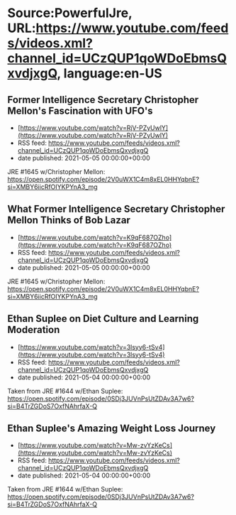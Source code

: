 # Source:PowerfulJre, URL:https://www.youtube.com/feeds/videos.xml?channel_id=UCzQUP1qoWDoEbmsQxvdjxgQ, language:en-US

## Former Intelligence Secretary Christopher Mellon's Fascination with UFO's
 - [https://www.youtube.com/watch?v=RjV-PZyUwlY](https://www.youtube.com/watch?v=RjV-PZyUwlY)
 - RSS feed: https://www.youtube.com/feeds/videos.xml?channel_id=UCzQUP1qoWDoEbmsQxvdjxgQ
 - date published: 2021-05-05 00:00:00+00:00

JRE #1645 w/Christopher Mellon:
https://open.spotify.com/episode/2V0uWX1C4m8xEL0HHYqbnE?si=XMBY6iicRfOIYKPYnA3_mg

## What Former Intelligence Secretary Christopher Mellon Thinks of Bob Lazar
 - [https://www.youtube.com/watch?v=K9qF687OZho](https://www.youtube.com/watch?v=K9qF687OZho)
 - RSS feed: https://www.youtube.com/feeds/videos.xml?channel_id=UCzQUP1qoWDoEbmsQxvdjxgQ
 - date published: 2021-05-05 00:00:00+00:00

JRE #1645 w/Christopher Mellon:
https://open.spotify.com/episode/2V0uWX1C4m8xEL0HHYqbnE?si=XMBY6iicRfOIYKPYnA3_mg

## Ethan Suplee on Diet Culture and Learning Moderation
 - [https://www.youtube.com/watch?v=3lsyy6-tSv4](https://www.youtube.com/watch?v=3lsyy6-tSv4)
 - RSS feed: https://www.youtube.com/feeds/videos.xml?channel_id=UCzQUP1qoWDoEbmsQxvdjxgQ
 - date published: 2021-05-04 00:00:00+00:00

Taken from JRE #1644 w/Ethan Suplee:
https://open.spotify.com/episode/0SDj3JUVnPsUtZDAv3A7w6?si=B4TrZGDoS7OxfNAhrfaX-Q

## Ethan Suplee's Amazing Weight Loss Journey
 - [https://www.youtube.com/watch?v=Mw-zvYzKeCs](https://www.youtube.com/watch?v=Mw-zvYzKeCs)
 - RSS feed: https://www.youtube.com/feeds/videos.xml?channel_id=UCzQUP1qoWDoEbmsQxvdjxgQ
 - date published: 2021-05-04 00:00:00+00:00

Taken from JRE #1644 w/Ethan Suplee:
https://open.spotify.com/episode/0SDj3JUVnPsUtZDAv3A7w6?si=B4TrZGDoS7OxfNAhrfaX-Q

